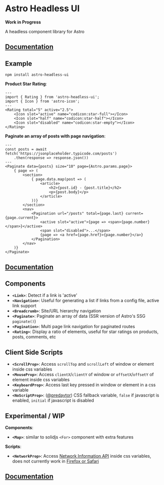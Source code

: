 # Astro Headless UI

**Work in Progress**

A headless component library for Astro

## [Documentation](https://github.com/BryceRussell/astro-headless-ui/wiki)

## Example

```
npm install astro-headless-ui
```

**Product Star Rating**:

```tsx
---
import { Rating } from 'astro-headless-ui';
import { Icon } from 'astro-icon';
---
<Rating total="5" active="2.5">
    <Icon slot="active" name="codicon:star-full"></Icon>
    <Icon slot="half" name="codicon:star-half"></Icon>
    <Icon slot="disabled" name="codicon:star-empty"></Icon>
</Rating>
```

**Paginate an array of posts with page navigation**:

```tsx
---
const posts = await fetch('https://jsonplaceholder.typicode.com/posts')
    .then(response => response.json())
---
<Paginate data={posts} size="10" page={Astro.params.page}>
    { page => (
        <section>
            { page.data.map(post => (
                <article>
                    <h2>{post.id} - {post.title}</h2>
                    <p>{post.body}</p>
                </article>
            ))}
        </section>
        <nav>
            <Pagination url="/posts" total={page.last} current={page.current}>
                <active slot="active">{page => <span>{page.number}</span>}</active>
                <span slot="disabled">...</span>
                {page => <a href={page.href}>{page.number}</a>}
            </Pagination>
        </nav>
    )}
</Paginate>
```

## [Documentation](https://github.com/BryceRussell/astro-headless-ui/wiki)

## Components

- **`<Link>`**: Detect if a link is 'active'
- **`<Navigation>`**: Useful for generating a list if links from a config file, active link support
- **`<Breadcrumb>`**: Site/URL hierarchy navigation
- **`<Paginate>`**: Paginate an array of data (SSR version of Astro's SSG `paginate()`)
- **`<Pagination>`**: Multi page link navigation for paginated routes
- **`<Rating>`**: Display a ratio of elements, useful for star ratings on products, posts, comments, etc

## Client Side Scripts

- **`<ScrollProp>`**: Access `scrollTop` and `scrollLeft` of window or element inside css variables
- **`<MouseProp>`**: Access `clientX`/`clientY` of window or `offsetX`/`offsetY` of element inside css variables
- **`<KeyboardProp>`**: Access last key pressed in window or element in a css variable
- **`<NoScriptProp>`**: ([@predaytor](https://twitter.com/thepredaytor/status/1576322225606516736)) CSS fallback variable, `false` if javascript is enabled, `initial` if javascript is disabled

## Experimental / WIP

**Components**:

- **`<Map>`**: similar to solidjs `<For>` component with extra features

**Scripts**:

- **`<NetworkProp>`**: Access [Network Information API](https://developer.mozilla.org/en-US/docs/Web/API/NetworkInformation) inside css variables, does not currently work in [Firefox or Safari](https://developer.mozilla.org/en-US/docs/Web/API/NetworkInformation#browser_compatibility)

## [Documentation](https://github.com/BryceRussell/astro-headless-ui/wiki)